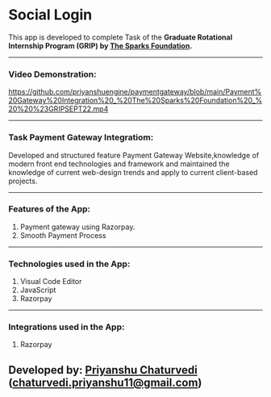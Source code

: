 # Social Login
 
This app is developed to complete Task  of the **Graduate Rotational Internship Program (GRIP) by [The Sparks Foundation](https://www.linkedin.com/company/the-sparks-foundation/).**

<hr>


### Video Demonstration:
https://github.com/priyanshuengine/paymentgateway/blob/main/Payment%20Gateway%20Integration%20_%20The%20Sparks%20Foundation%20_%20%20%23GRIPSEPT22.mp4

<hr>

### Task Payment Gateway Integratiom:
Developed and structured feature Payment Gateway Website,knowledge of modern front end technologies and framework and maintained the knowledge of current web-design trends and apply to current client-based projects.

<hr>

### Features of the App:
1. Payment gateway using Razorpay.
2. Smooth Payment Process

<hr>

### Technologies used in the App:
1. Visual Code Editor
2. JavaScript
3. Razorpay

<hr>

### Integrations used in the App:
1. Razorpay

## Developed by: [Priyanshu Chaturvedi](https://www.linkedin.com/in/priyanshu-chaturvedi-1a7864225/) (chaturvedi.priyanshu11@gmail.com)

